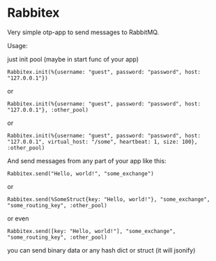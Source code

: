 Rabbitex
========

Very simple otp-app to send messages to RabbitMQ.

Usage:

just init pool (maybe in start func of your app)
```
Rabbitex.init(%{username: "guest", password: "password", host: "127.0.0.1"})
``` 
or
```
Rabbitex.init(%{username: "guest", password: "password", host: "127.0.0.1"}, :other_pool)
``` 
or
```
Rabbitex.init(%{username: "guest", password: "password", host: "127.0.0.1", virtual_host: "/some", heartbeat: 1, size: 100}, :other_pool)
```


And send messages from any part of your app like this:



```
Rabbitex.send("Hello, world!", "some_exchange")
``` 
or
```
Rabbitex.send(%SomeStruct{key: "Hello, world!"}, "some_exchange", "some_routing_key", :other_pool)
``` 
or even
```
Rabbitex.send([key: "Hello, world!"], "some_exchange", "some_routing_key", :other_pool)
```


you can send binary data or any hash dict or struct (it will jsonify)